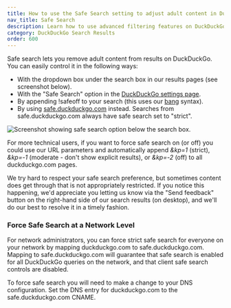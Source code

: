 ```yaml
---
title: How to use the Safe Search setting to adjust adult content in DuckDuckGo search results
nav_title: Safe Search
description: Learn how to use advanced filtering features on DuckDuckGo Private Search to get the search results you want.
category: DuckDuckGo Search Results
order: 600
---
```


<p>
    Safe search lets you remove adult content from results on DuckDuckGo. You can
    easily control it in the following ways:
</p>

<ul>
    <li>
        With the dropdown box under the search box in our results pages (see
        screenshot below).
    </li>
    <li>
        With the "Safe Search" option in the
        <a href="https://duckduckgo.com/settings">DuckDuckGo settings page</a>.
    </li>
    <li>
        By appending !safeoff to your search (this uses our
        <a href="https://duckduckgo.com/bang">bang</a> syntax).
    </li>
    <li>
        By using
        <a href="https://safe.duckduckgo.com">safe.duckduckgo.com</a> instead.
        Searches from safe.duckduckgo.com always have safe search set to "strict".
    </li>
</ul>
<p>
    <img alt="Screenshot showing safe search option below the search box." src="{{ site.baseurl }}/images/safe-search.png" />
</p>
<p>
    For more technical users, if you want to force safe search on (or off) you
    could use our URL parameters and automatically append
    <em>&amp;kp=1</em> (strict), <em>&amp;kp=-1</em> (moderate - don't show
    explicit results), or <em>&amp;kp=-2</em> (off) to all duckduckgo.com pages.
</p>

<p>
    We try hard to respect your safe search preference, but sometimes content does
    get through that is not appropriately restricted. If you notice this
    happening, we'd appreciate you letting us know via the "Send feedback" button
    on the right-hand side of our search results (on desktop), and we'll do our
    best to resolve it in a timely fashion.
</p>

<h3>Force Safe Search at a Network Level</h3>

<p>
    For network administrators, you can force strict safe search for everyone on
    your network by mapping duckduckgo.com to safe.duckduckgo.com. Mapping to
    safe.duckduckgo.com will guarantee that safe search is enabled for all
    DuckDuckGo queries on the network, and that client safe search controls are
    disabled.
</p>

<p>
    To force safe search you will need to make a change to your DNS configuration.
    Set the DNS entry for duckduckgo.com to the safe.duckduckgo.com CNAME.
</p>

